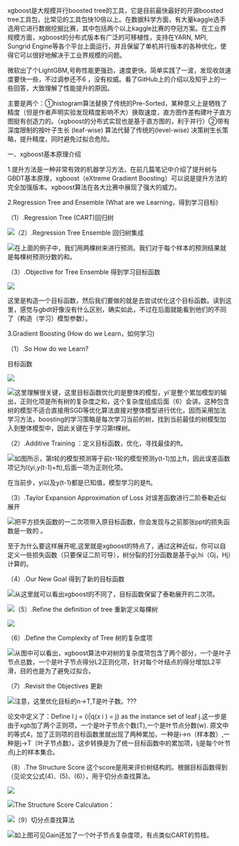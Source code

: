 xgboost是大规模并行boosted tree的工具，它是目前最快最好的开源boosted tree工具包，比常见的工具包快10倍以上。在数据科学方面，有大量kaggle选手选用它进行数据挖掘比赛，其中包括两个以上kaggle比赛的夺冠方案。在工业界规模方面，xgboost的分布式版本有广泛的可移植性，支持在YARN, MPI, Sungrid Engine等各个平台上面运行，并且保留了单机并行版本的各种优化，使得它可以很好地解决于工业界规模的问题。

微软出了个LightGBM,号称性能更强劲，速度更快。简单实践了一波，发现收敛速度要快一些，不过调参还不6 ，没有权威。看了GitHub上的介绍以及知乎上的一些回答，大致理解了性能提升的原因。

主要是两个：①histogram算法替换了传统的Pre-Sorted，某种意义上是牺牲了精度（但是作者声明实验发现精度影响不大）换取速度，直方图作差构建叶子直方图挺有创造力的。（xgboost的分布式实现也是基于直方图的，利于并行）②带有深度限制的按叶子生长 \(leaf-wise\) 算法代替了传统的\(level-wise\) 决策树生长策略，提升精度，同时避免过拟合危险。

一、xgboost基本原理介绍

1.提升方法是一种非常有效的机器学习方法，在前几篇笔记中介绍了提升树与GBDT基本原理，xgboost（eXtreme Gradient Boosting）可以说是提升方法的完全加强版本。xgboost算法在各大比赛中展现了强大的威力。

2.Regression Tree and Ensemble \(What are we Learning，得到学习目标\)

（1）.Regression Tree \(CART\)回归树

![](/assets/gdbt1.png)（2）.Regression Tree Ensemble 回归树集成

![](/assets/gdbt2.png)在上面的例子中，我们用两棵树来进行预测。我们对于每个样本的预测结果就是每棵树预测分数的和。

（3）.Objective for Tree Ensemble 得到学习目标函数

![](/assets/gbdt3.png)

这里是构造一个目标函数，然后我们要做的就是去尝试优化这个目标函数。读到这里，感觉与gbdt好像没有什么区别，确实如此，不过在后面就能看到他们的不同了（构造（学习）模型参数）。

3.Gradient Boosting \(How do we Learn，如何学习\)

（1）.So How do we Learn?

目标函数

![](/assets/gbdt4.png)

![](/assets/gbdt5.png)这里理解很关键，这里目标函数优化的是整体的模型，yi’是整个累加模型的输出，正则化项是所有树的复杂度之和，这个复杂度组成后面（6）会讲。这种包含树的模型不适合直接用SGD等优化算法直接对整体模型进行优化，因而采用加法学习方法，boosting的学习策略是每次学习当前的树，找到当前最佳的树模型加入到整体模型中，因此关键在于学习第t棵树。

（2）.Additive Training ：定义目标函数，优化，寻找最佳的ft。

![](/assets/gbdt6.png)如图所示，第t轮的模型预测等于前t-1轮的模型预测y\(t-1\)加上ft，因此误差函数项记为l\(yi,y\(t-1\)+ft\),后面一项为正则化项。

在当前步，yi以及y\(t-1\)都是已知值，模型学习的是ft。

（3）.Taylor Expansion Approximation of Loss 对误差函数进行二阶泰勒近似展开

![](/assets/gbdt7.png)把平方损失函数的一二次项带入原目标函数，你会发现与之前那张ppt的损失函数是一致的 。

至于为什么要这样展开呢,这里就是xgboost的特点了，通过这种近似，你可以自定义一些损失函数（只要保证二阶可导），树分裂的打分函数是基于gi,hi（Gj，Hj）计算的。

（4）.Our New Goal 得到了新的目标函数

![](/assets/gbdt8.png)从这里就可以看出xgboost的不同了，目标函数保留了泰勒展开的二次项。

![](/assets/gbdt9.png)（5）.Refine the definition of tree 重新定义每棵树

![](/assets/gbdt10.png)

（6）.Define the Complexity of Tree 树的复杂度项

![](/assets/import11.png)从图中可以看出，xgboost算法中对树的复杂度项包含了两个部分，一个是叶子节点总数，一个是叶子节点得分L2正则化项，针对每个叶结点的得分增加L2平滑，目的也是为了避免过拟合。

（7）.Revisit the Objectives 更新

![](/assets/gbdt12.png)注意，这里优化目标的n-&gt;T,T是叶子数。???

论文中定义了：Define I j = {i\|q\(x i \) = j} as the instance set of leaf j.这一步是由于xgb加了两个正则项，一个是叶子节点个数\(T\),一个是叶节点分数\(w\). 原文中的等式4，加了正则项的目标函数里就出现了两种累加，一种是i-&gt;n（样本数）,一种是j-&gt;T（叶子节点数）。这步转换是为了统一目标函数中的累加项，Ij是每个叶节点j上的样本集合。

（8）.The Structure Score 这个score是用来评价树结构的。根据目标函数得到（见论文公式\(4\)、\(5\)、\(6\)），用于切分点查找算法。

![](/assets/gbdt13.png)

![](/assets/import14.png)The Structure Score Calculation：

![](/assets/gbdt15.png)（9）切分点查找算法

![](/assets/gbdt16.png)如上图可见Gain还加了一个叶子节点复杂度项，有点类似CART的剪枝。



